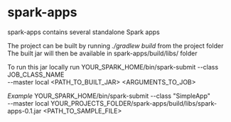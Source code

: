 spark-apps
==========

spark-apps contains several standalone Spark apps

The project can be built by running 
*./gradlew build*
from the project folder
The built jar will then be available in spark-apps/build/libs/ folder

To run this jar locally run
YOUR_SPARK_HOME/bin/spark-submit --class JOB_CLASS_NAME  \
--master local <PATH_TO_BUILT_JAR> <ARGUMENTS_TO_JOB>

*Example*
YOUR_SPARK_HOME/bin/spark-submit --class "SimpleApp"  \
--master local YOUR_PROJECTS_FOLDER/spark-apps/build/libs/spark-apps-0.1.jar <PATH_TO_SAMPLE_FILE>
